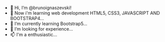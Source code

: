 - 👋 Hi, I’m @brunoignaszevski!
- 👀 Now i'm learning web development HTML5, CSS3, JAVASCRIPT AND BOOTSTRAP4...
- 🌱 I’m currently learning Bootstrap5...
- 💞️ I’m looking for experience...
- 📫 I'm a enthusiastic...

<!---
brunoignaszevski/brunoignaszevski is a ✨ special ✨ repository because its `README.md` (this file) appears on your GitHub profile.
You can click the Preview link to take a look at your changes.
--->
